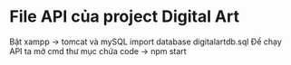 # File API của project Digital Art

Bật xampp -> tomcat và mySQL
import database digitalartdb.sql
Để chạy API ta mở cmd thư mục chứa code -> npm start
